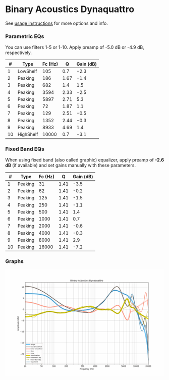 # Binary Acoustics Dynaquattro
See [usage instructions](https://github.com/jaakkopasanen/AutoEq#usage) for more options and info.

### Parametric EQs
You can use filters 1-5 or 1-10. Apply preamp of -5.0 dB or -4.9 dB, respectively.

|   # | Type      |   Fc (Hz) |    Q |   Gain (dB) |
|-----|-----------|-----------|------|-------------|
|   1 | LowShelf  |       105 | 0.7  |        -2.3 |
|   2 | Peaking   |       186 | 1.67 |        -1.4 |
|   3 | Peaking   |       682 | 1.4  |         1.5 |
|   4 | Peaking   |      3594 | 2.33 |        -2.5 |
|   5 | Peaking   |      5897 | 2.71 |         5.3 |
|   6 | Peaking   |        72 | 1.87 |         1.1 |
|   7 | Peaking   |       129 | 2.51 |        -0.5 |
|   8 | Peaking   |      1352 | 2.44 |        -0.3 |
|   9 | Peaking   |      8933 | 4.69 |         1.4 |
|  10 | HighShelf |     10000 | 0.7  |        -3.1 |

### Fixed Band EQs
When using fixed band (also called graphic) equalizer, apply preamp of **-2.6 dB** (if available) and set gains manually with these parameters.

|   # | Type    |   Fc (Hz) |    Q |   Gain (dB) |
|-----|---------|-----------|------|-------------|
|   1 | Peaking |        31 | 1.41 |        -3.5 |
|   2 | Peaking |        62 | 1.41 |        -0.2 |
|   3 | Peaking |       125 | 1.41 |        -1.5 |
|   4 | Peaking |       250 | 1.41 |        -1.1 |
|   5 | Peaking |       500 | 1.41 |         1.4 |
|   6 | Peaking |      1000 | 1.41 |         0.7 |
|   7 | Peaking |      2000 | 1.41 |        -0.6 |
|   8 | Peaking |      4000 | 1.41 |        -0.3 |
|   9 | Peaking |      8000 | 1.41 |         2.9 |
|  10 | Peaking |     16000 | 1.41 |        -7.2 |

### Graphs
![](./Binary%20Acoustics%20Dynaquattro.png)
